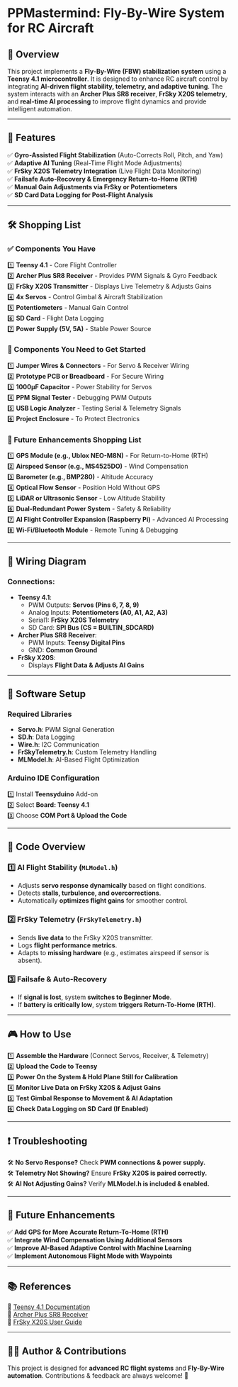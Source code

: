 # PPMastermind: Fly-By-Wire System for RC Aircraft

## 🚀 Overview
This project implements a **Fly-By-Wire (FBW) stabilization system** using a **Teensy 4.1 microcontroller**. It is designed to enhance RC aircraft control by integrating **AI-driven flight stability, telemetry, and adaptive tuning**. The system interacts with an **Archer Plus SR8 receiver**, **FrSky X20S telemetry**, and **real-time AI processing** to improve flight dynamics and provide intelligent automation.

---

## 🎯 Features
✅ **Gyro-Assisted Flight Stabilization** (Auto-Corrects Roll, Pitch, and Yaw)  
✅ **Adaptive AI Tuning** (Real-Time Flight Mode Adjustments)  
✅ **FrSky X20S Telemetry Integration** (Live Flight Data Monitoring)  
✅ **Failsafe Auto-Recovery & Emergency Return-to-Home (RTH)**  
✅ **Manual Gain Adjustments via FrSky or Potentiometers**  
✅ **SD Card Data Logging for Post-Flight Analysis**  

---

## 🛠️ Shopping List
### **✅ Components You Have**
1️⃣ **Teensy 4.1** - Core Flight Controller  
2️⃣ **Archer Plus SR8 Receiver** - Provides PWM Signals & Gyro Feedback  
3️⃣ **FrSky X20S Transmitter** - Displays Live Telemetry & Adjusts Gains  
4️⃣ **4x Servos** - Control Gimbal & Aircraft Stabilization  
5️⃣ **Potentiometers** - Manual Gain Control  
6️⃣ **SD Card** - Flight Data Logging  
7️⃣ **Power Supply (5V, 5A)** - Stable Power Source  

### **📌 Components You Need to Get Started**
1️⃣ **Jumper Wires & Connectors** - For Servo & Receiver Wiring  
2️⃣ **Prototype PCB or Breadboard** - For Secure Wiring  
3️⃣ **1000µF Capacitor** - Power Stability for Servos  
4️⃣ **PPM Signal Tester** - Debugging PWM Outputs  
5️⃣ **USB Logic Analyzer** - Testing Serial & Telemetry Signals  
6️⃣ **Project Enclosure** - To Protect Electronics  

### **🔮 Future Enhancements Shopping List**
1️⃣ **GPS Module (e.g., Ublox NEO-M8N)** - For Return-to-Home (RTH)  
2️⃣ **Airspeed Sensor (e.g., MS4525DO)** - Wind Compensation  
3️⃣ **Barometer (e.g., BMP280)** - Altitude Accuracy  
4️⃣ **Optical Flow Sensor** - Position Hold Without GPS  
5️⃣ **LiDAR or Ultrasonic Sensor** - Low Altitude Stability  
6️⃣ **Dual-Redundant Power System** - Safety & Reliability  
7️⃣ **AI Flight Controller Expansion (Raspberry Pi)** - Advanced AI Processing  
8️⃣ **Wi-Fi/Bluetooth Module** - Remote Tuning & Debugging  

---

## 🔌 Wiring Diagram
### **Connections:**
- **Teensy 4.1**:
  - PWM Outputs: **Servos (Pins 6, 7, 8, 9)**
  - Analog Inputs: **Potentiometers (A0, A1, A2, A3)**
  - Serial1: **FrSky X20S Telemetry**
  - SD Card: **SPI Bus (CS = BUILTIN_SDCARD)**
- **Archer Plus SR8 Receiver**:
  - PWM Inputs: **Teensy Digital Pins**
  - GND: **Common Ground**
- **FrSky X20S**:
  - Displays **Flight Data & Adjusts AI Gains**

---

## 💾 Software Setup
### **Required Libraries**
- **Servo.h**: PWM Signal Generation  
- **SD.h**: Data Logging  
- **Wire.h**: I2C Communication  
- **FrSkyTelemetry.h**: Custom Telemetry Handling  
- **MLModel.h**: AI-Based Flight Optimization  

### **Arduino IDE Configuration**
1️⃣ Install **Teensyduino** Add-on  
2️⃣ Select **Board: Teensy 4.1**  
3️⃣ Choose **COM Port & Upload the Code**  

---

## 📜 Code Overview
### **1️⃣ AI Flight Stability (`MLModel.h`)**
- Adjusts **servo response dynamically** based on flight conditions.
- Detects **stalls, turbulence, and overcorrections**.
- Automatically **optimizes flight gains** for smoother control.

### **2️⃣ FrSky Telemetry (`FrSkyTelemetry.h`)**
- Sends **live data** to the FrSky X20S transmitter.
- Logs **flight performance metrics**.
- Adapts to **missing hardware** (e.g., estimates airspeed if sensor is absent).

### **3️⃣ Failsafe & Auto-Recovery**
- If **signal is lost**, system **switches to Beginner Mode**.
- If **battery is critically low**, system **triggers Return-To-Home (RTH)**.

---

## 🎮 How to Use
1️⃣ **Assemble the Hardware** (Connect Servos, Receiver, & Telemetry)  
2️⃣ **Upload the Code to Teensy**  
3️⃣ **Power On the System & Hold Plane Still for Calibration**  
4️⃣ **Monitor Live Data on FrSky X20S & Adjust Gains**  
5️⃣ **Test Gimbal Response to Movement & AI Adaptation**  
6️⃣ **Check Data Logging on SD Card (If Enabled)**  

---

## ❗ Troubleshooting
🛠️ **No Servo Response?** Check **PWM connections & power supply.**  
🛠️ **Telemetry Not Showing?** Ensure **FrSky X20S is paired correctly.**  
🛠️ **AI Not Adjusting Gains?** Verify **MLModel.h is included & enabled.**  

---

## 🚀 Future Enhancements
✅ **Add GPS for More Accurate Return-To-Home (RTH)**  
✅ **Integrate Wind Compensation Using Additional Sensors**  
✅ **Improve AI-Based Adaptive Control with Machine Learning**  
✅ **Implement Autonomous Flight Mode with Waypoints**  

---

## 📚 References
📌 [Teensy 4.1 Documentation](https://www.pjrc.com/teensy/)  
📌 [Archer Plus SR8 Receiver](https://www.frsky-rc.com/archer-plus-sr8/)  
📌 [FrSky X20S User Guide](https://www.frsky-rc.com/product/tandem-x20s/)  

---

## 👨‍💻 Author & Contributions
This project is designed for **advanced RC flight systems** and **Fly-By-Wire automation**. Contributions & feedback are always welcome! 🚀

